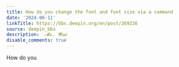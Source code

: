 ```yaml
---
title: How do you change the font and font size via a command
date: '2024-06-11'
linkTitle: https://bbs.deepin.org/en/post/269236
source: deepin_bbs
description:  𝓜𝓻.⠀𝓦𝓪𝓲 
disable_comments: true
---
```

How do you
